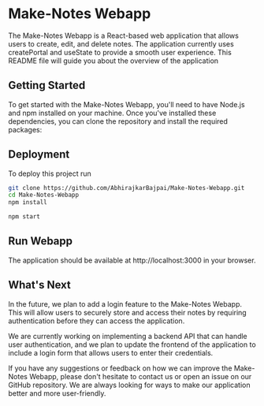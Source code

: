 
# Make-Notes Webapp

The Make-Notes Webapp is a React-based web application that allows users to create, edit, and delete notes. The application currently uses createPortal and useState to provide a smooth user experience. This README file will guide you about the overview of the application

## Getting Started

To get started with the Make-Notes Webapp, you'll need to have Node.js and npm installed on your machine. Once you've installed these dependencies, you can clone the repository and install the required packages:


## Deployment

To deploy this project run

```bash
git clone https://github.com/AbhirajkarBajpai/Make-Notes-Webapp.git
cd Make-Notes-Webapp
npm install
```
```bash
npm start
```


## Run Webapp
The application should be available at http://localhost:3000 in your browser.

## What's Next
In the future, we plan to add a login feature to the Make-Notes Webapp. This will allow users to securely store and access their notes by requiring authentication before they can access the application.

We are currently working on implementing a backend API that can handle user authentication, and we plan to update the frontend of the application to include a login form that allows users to enter their credentials.

If you have any suggestions or feedback on how we can improve the Make-Notes Webapp, please don't hesitate to contact us or open an issue on our GitHub repository. We are always looking for ways to make our application better and more user-friendly.
